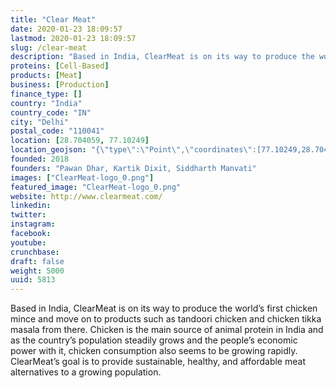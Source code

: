 ```yaml
---
title: "Clear Meat"
date: 2020-01-23 18:09:57
lastmod: 2020-01-23 18:09:57
slug: /clear-meat
description: "Based in India, ClearMeat is on its way to produce the world’s first chicken mince and move on to products such as tandoori chicken and chicken tikka masala from there. Chicken is the main source of animal protein in India and as the country’s population steadily grows and the people’s economic power with it, chicken consumption also seems to be growing rapidly. ClearMeat’s goal is to provide sustainable, healthy, and affordable meat alternatives to a growing&nbsp;population."
proteins: [Cell-Based]
products: [Meat]
business: [Production]
finance_type: []
country: "India"
country_code: "IN"
city: "Delhi"
postal_code: "110041"
location: [28.704059, 77.10249]
location_geojson: "{\"type\":\"Point\",\"coordinates\":[77.10249,28.704059]}"
founded: 2018
founders: "Pawan Dhar, Kartik Dixit, Siddharth Manvati"
images: ["ClearMeat-logo_0.png"]
featured_image: "ClearMeat-logo_0.png"
website: http://www.clearmeat.com/
linkedin: 
twitter: 
instagram: 
facebook: 
youtube: 
crunchbase: 
draft: false
weight: 5000
uuid: 5813
---
```

Based in India, ClearMeat is on its way to produce the world’s first chicken mince and move on to products such as tandoori chicken and chicken tikka masala from there. Chicken is the main source of animal protein in India and as the country’s population steadily grows and the people’s economic power with it, chicken consumption also seems to be growing rapidly. ClearMeat’s goal is to provide sustainable, healthy, and affordable meat alternatives to a growing&nbsp;population.
